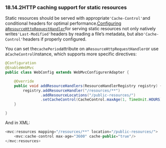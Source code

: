 ### 18.14.2HTTP caching support for static resources

Static resources should be served with appropriate`'Cache-Control'`and conditional headers for optimal performance.[Configuring a`ResourceHttpRequestHandler`](https://docs.spring.io/spring/docs/5.0.0.M5/spring-framework-reference/html/mvc.html#mvc-config-static-resources)for serving static resources not only natively writes`'Last-Modified'`headers by reading a file’s metadata, but also`'Cache-Control'`headers if properly configured.

You can set the`cachePeriod`attribute on a`ResourceHttpRequestHandler`or use a`CacheControl`instance, which supports more specific directives:

```java
@Configuration
@EnableWebMvc
public class WebConfig extends WebMvcConfigurerAdapter {

	@Override
	public void addResourceHandlers(ResourceHandlerRegistry registry) {
		registry.addResourceHandler("/resources/**")
				.addResourceLocations("/public-resources/")
				.setCacheControl(CacheControl.maxAge(1, TimeUnit.HOURS).cachePublic());
	}

}
```

And in XML:

```java
<mvc:resources mapping="/resources/**" location="/public-resources/">
	<mvc:cache-control max-age="3600" cache-public="true"/>
</mvc:resources>
```



